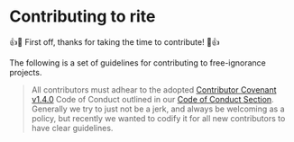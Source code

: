 # Contributing to rite

:+1::tada: First off, thanks for taking the time to contribute! :tada::+1:

The following is a set of guidelines for contributing to free-ignorance projects. 

> All contributors must adhear to the adopted  [Contributor Covenant](https://contributor-covenant.org) [v1.4.0](https://contributor-covenant.org/version/1/4/) Code of Conduct outlined in our [Code of Conduct Section](https://github.com/free-ignorance/rite/blob/main/.github/CODE_OF_CONDUCT.md). Generally we try to just not be a jerk, and always be welcoming as a policy, but recently we wanted to codify it for all new contributors to have clear guidelines. 





